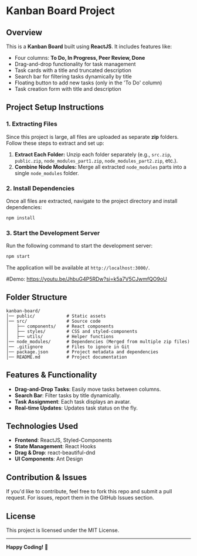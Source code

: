 # Kanban Board Project

## Overview
This is a **Kanban Board** built using **ReactJS**. It includes features like:
- Four columns: **To Do, In Progress, Peer Review, Done**
- Drag-and-drop functionality for task management
- Task cards with a title and truncated description
- Search bar for filtering tasks dynamically by title
- Floating button to add new tasks (only in the 'To Do' column)
- Task creation form with title and description

## Project Setup Instructions
### 1. Extracting Files
Since this project is large, all files are uploaded as separate **zip** folders. Follow these steps to extract and set up:
1. **Extract Each Folder:** Unzip each folder separately (e.g., `src.zip`, `public.zip`, `node_modules_part1.zip`, `node_modules_part2.zip`, etc.).
2. **Combine Node Modules:** Merge all extracted `node_modules` parts into a single `node_modules` folder.

### 2. Install Dependencies
Once all files are extracted, navigate to the project directory and install dependencies:
```sh
npm install
```

### 3. Start the Development Server
Run the following command to start the development server:
```sh
npm start
```
The application will be available at `http://localhost:3000/`.

#Demo:
https://youtu.be/JhbuG4P5RDw?si=k5a7V5CJwmfQO9oU


## Folder Structure
```
kanban-board/
│── public/            # Static assets
│── src/               # Source code
│   ├── components/    # React components
│   ├── styles/        # CSS and styled-components
│   ├── utils/         # Helper functions
│── node_modules/      # Dependencies (Merged from multiple zip files)
│── .gitignore         # Files to ignore in Git
│── package.json       # Project metadata and dependencies
│── README.md          # Project documentation
```

## Features & Functionality
- **Drag-and-Drop Tasks**: Easily move tasks between columns.
- **Search Bar**: Filter tasks by title dynamically.
- **Task Assignment**: Each task displays an avatar.
- **Real-time Updates**: Updates task status on the fly.

## Technologies Used
- **Frontend**: ReactJS, Styled-Components
- **State Management**: React Hooks
- **Drag & Drop**: react-beautiful-dnd
- **UI Components**: Ant Design

## Contribution & Issues
If you'd like to contribute, feel free to fork this repo and submit a pull request. For issues, report them in the GitHub Issues section.

## License
This project is licensed under the MIT License.

---
**Happy Coding! 🚀**



